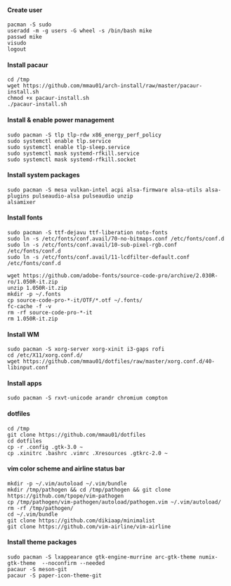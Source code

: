 #### Create user
```
pacman -S sudo
useradd -m -g users -G wheel -s /bin/bash mike
passwd mike
visudo
logout
```

#### Install pacaur
```
cd /tmp
wget https://github.com/mmau01/arch-install/raw/master/pacaur-install.sh
chmod +x pacaur-install.sh
./pacaur-install.sh
```

#### Install & enable power management
```
sudo pacman -S tlp tlp-rdw x86_energy_perf_policy
sudo systemctl enable tlp.service
sudo systemctl enable tlp-sleep.service
sudo systemctl mask systemd-rfkill.service
sudo systemctl mask systemd-rfkill.socket
```

#### Install system packages
```
sudo pacman -S mesa vulkan-intel acpi alsa-firmware alsa-utils alsa-plugins pulseaudio-alsa pulseaudio unzip
alsamixer
```

#### Install fonts
```
sudo pacman -S ttf-dejavu ttf-liberation noto-fonts
sudo ln -s /etc/fonts/conf.avail/70-no-bitmaps.conf /etc/fonts/conf.d
sudo ln -s /etc/fonts/conf.avail/10-sub-pixel-rgb.conf /etc/fonts/conf.d
sudo ln -s /etc/fonts/conf.avail/11-lcdfilter-default.conf /etc/fonts/conf.d

wget https://github.com/adobe-fonts/source-code-pro/archive/2.030R-ro/1.050R-it.zip
unzip 1.050R-it.zip
mkdir -p ~/.fonts
cp source-code-pro-*-it/OTF/*.otf ~/.fonts/
fc-cache -f -v
rm -rf source-code-pro-*-it
rm 1.050R-it.zip
```

#### Install WM
```
sudo pacman -S xorg-server xorg-xinit i3-gaps rofi
cd /etc/X11/xorg.conf.d/
wget https://github.com/mmau01/dotfiles/raw/master/xorg.conf.d/40-libinput.conf
```

#### Install apps
```
sudo pacman -S rxvt-unicode arandr chromium compton
```

#### dotfiles
```
cd /tmp
git clone https://github.com/mmau01/dotfiles
cd dotfiles
cp -r .config .gtk-3.0 ~
cp .xinitrc .bashrc .vimrc .Xresources .gtkrc-2.0 ~
```

#### vim color scheme and airline status bar
```
mkdir -p ~/.vim/autoload ~/.vim/bundle
mkdir /tmp/pathogen && cd /tmp/pathogen && git clone https://github.com/tpope/vim-pathogen
cp /tmp/pathogen/vim-pathogen/autoload/pathogen.vim ~/.vim/autoload/
rm -rf /tmp/pathogen/
cd ~/.vim/bundle
git clone https://github.com/dikiaap/minimalist
git clone https://github.com/vim-airline/vim-airline
```

#### Install theme packages
```
sudo pacman -S lxappearance gtk-engine-murrine arc-gtk-theme numix-gtk-theme  --noconfirm --needed
pacaur -S meson-git
pacaur -S paper-icon-theme-git
```
